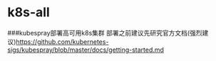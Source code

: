 # k8s-all
###kubespray部署高可用k8s集群
部署之前建议先研究官方文档(强烈建议)https://github.com/kubernetes-sigs/kubespray/blob/master/docs/getting-started.md

